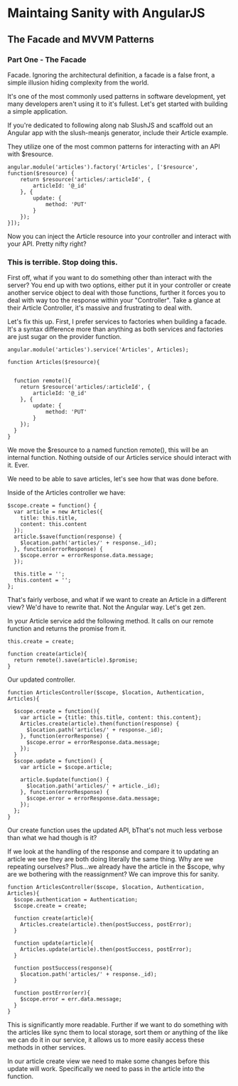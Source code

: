 # Maintaing Sanity with AngularJS
## The Facade and MVVM Patterns

### Part One - The Facade

Facade. Ignoring the architectural definition, a facade is a false front, a simple illusion hiding complexity from the world.

It's one of the most commonly used patterns in software development, yet many developers aren't using it to it's fullest. Let's get started with building a simple application.

If you're dedicated to following along nab SlushJS and scaffold out an Angular app with the slush-meanjs generator, include their Article example.

They utilize one of the most common patterns for interacting with an API with $resource.

    angular.module('articles').factory('Articles', ['$resource', function($resource) {
        return $resource('articles/:articleId', {
            articleId: '@_id'
        }, {
            update: {
                method: 'PUT'
            }
        });
    }]);

Now you can inject the Article resource into your controller and interact with your API. Pretty nifty right?

### This is terrible. Stop doing this.

First off, what if you want to do something other than interact with the server? You end up with two options, either put it in your controller or create another service object to deal with those functions, further it forces you to deal with way too the response within your "Controller". Take a glance at their Article Controller, it's massive and frustrating to deal with.

Let's fix this up. First, I prefer services to factories when building a facade. It's a syntax difference more than anything as both services and factories are just sugar on the provider function.

    angular.module('articles').service('Articles', Articles);

    function Articles($resource){


      function remote(){
        return $resource('articles/:articleId', {
            articleId: '@_id'
        }, {
            update: {
                method: 'PUT'
            }
        });
      }
    }

We move the $resource to a named function remote(), this will be an internal function. Nothing outside of our Articles service should interact with it. Ever.

We need to be able to save articles, let's see how that was done before.

Inside of the Articles controller we have:

    $scope.create = function() {
      var article = new Articles({
        title: this.title,
        content: this.content
      });
      article.$save(function(response) {
        $location.path('articles/' + response._id);
      }, function(errorResponse) {
        $scope.error = errorResponse.data.message;
      });

      this.title = '';
      this.content = '';
    };

That's fairly verbose, and what if we want to create an Article in a different view? We'd have to rewrite that. Not the Angular way. Let's get zen.

In your Article service add the following method. It calls on our remote function and returns the promise from it.

    this.create = create;

    function create(article){
      return remote().save(article).$promise;
    }

Our updated controller.

    function ArticlesController($scope, $location, Authentication, Articles){

      $scope.create = function(){
        var article = {title: this.title, content: this.content};
        Articles.create(article).then(function(response) {
          $location.path('articles/' + response._id);
        }, function(errorResponse) {
          $scope.error = errorResponse.data.message;
        });
      }
      $scope.update = function() {
        var article = $scope.article;

        article.$update(function() {
          $location.path('articles/' + article._id);
        }, function(errorResponse) {
          $scope.error = errorResponse.data.message;
        });
      };
    }

Our create function uses the updated API, bThat's not much less verbose than what we had though is it?

If we look at the handling of the response and compare it to updating an article we see they are both doing literally the same thing. Why are we repeating ourselves? Plus...we already have the article in the $scope, why are we bothering with the reassignment? We can improve this for sanity.

    function ArticlesController($scope, $location, Authentication, Articles){
      $scope.authentication = Authentication;
      $scope.create = create;

      function create(article){
        Articles.create(article).then(postSuccess, postError);
      }

      function update(article){
        Articles.update(article).then(postSuccess, postError);
      }

      function postSuccess(response){
        $location.path('articles/' + response._id);
      }

      function postError(err){
        $scope.error = err.data.message;
      }
    }

This is significantly more readable. Further if we want to do something with the articles like sync them to local storage, sort them or anything of the like we can do it in our service, it allows us to more easily access these methods in other services.

In our article create view we need to make some changes before this update will work. Specifically we need to pass in the article into the function.
